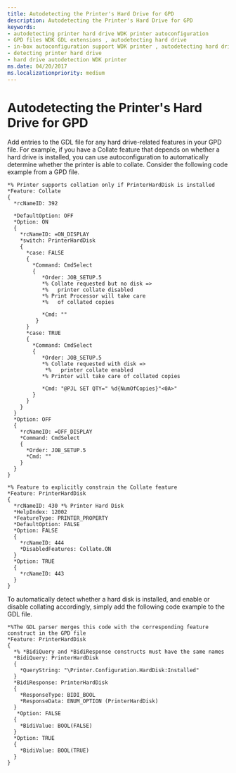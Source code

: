 ```yaml
---
title: Autodetecting the Printer's Hard Drive for GPD
description: Autodetecting the Printer's Hard Drive for GPD
keywords:
- autodetecting printer hard drive WDK printer autoconfiguration
- GPD files WDK GDL extensions , autodetecting hard drive
- in-box autoconfiguration support WDK printer , autodetecting hard drive
- detecting printer hard drive
- hard drive autodetection WDK printer
ms.date: 04/20/2017
ms.localizationpriority: medium
---
```


# Autodetecting the Printer's Hard Drive for GPD


Add entries to the GDL file for any hard drive-related features in your GPD file. For example, if you have a Collate feature that depends on whether a hard drive is installed, you can use autoconfiguration to automatically determine whether the printer is able to collate. Consider the following code example from a GPD file.

```GPD
*% Printer supports collation only if PrinterHardDisk is installed
*Feature: Collate
{
  *rcNameID: 392 

  *DefaultOption: OFF
  *Option: ON
  {
    *rcNameID: =ON_DISPLAY
    *switch: PrinterHardDisk
    {
      *case: FALSE
      {
        *Command: CmdSelect
        {
           *Order: JOB_SETUP.5
           *% Collate requested but no disk =>
           *%   printer collate disabled
           *% Print Processor will take care
           *%   of collated copies

           *Cmd: ""
         }
      }
      *case: TRUE
      {
        *Command: CmdSelect
        {
           *Order: JOB_SETUP.5
           *% Collate requested with disk => 
            *%   printer collate enabled
           *% Printer will take care of collated copies

           *Cmd: "@PJL SET QTY=" %d{NumOfCopies}"<0A>"
        }
      }
    }
  }
  *Option: OFF
  {
    *rcNameID: =OFF_DISPLAY
    *Command: CmdSelect
    {
      *Order: JOB_SETUP.5
      *Cmd: ""
    }
  }
}

*% Feature to explicitly constrain the Collate feature
*Feature: PrinterHardDisk
{
  *rcNameID: 430 *% Printer Hard Disk
  *HelpIndex: 12002
  *FeatureType: PRINTER_PROPERTY
  *DefaultOption: FALSE
  *Option: FALSE
  {
    *rcNameID: 444
    *DisabledFeatures: Collate.ON
  }
  *Option: TRUE
  {
    *rcNameID: 443
  }
}
```

To automatically detect whether a hard disk is installed, and enable or disable collating accordingly, simply add the following code example to the GDL file.

```GDL
*%The GDL parser merges this code with the corresponding feature construct in the GPD file
*Feature: PrinterHardDisk
{
  *% *BidiQuery and *BidiResponse constructs must have the same names
  *BidiQuery: PrinterHardDisk
  {
    *QueryString: "\Printer.Configuration.HardDisk:Installed"
  }
  *BidiResponse: PrinterHardDisk
  {
    *ResponseType: BIDI_BOOL
    *ResponseData: ENUM_OPTION (PrinterHardDisk)
  }
   *Option: FALSE
  {
    *BidiValue: BOOL(FALSE)
  }
  *Option: TRUE
  {
    *BidiValue: BOOL(TRUE)
  }
}
```








